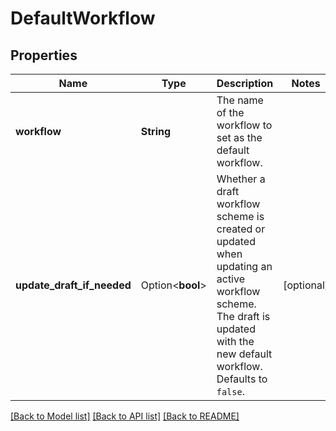 # DefaultWorkflow

## Properties

Name | Type | Description | Notes
------------ | ------------- | ------------- | -------------
**workflow** | **String** | The name of the workflow to set as the default workflow. | 
**update_draft_if_needed** | Option<**bool**> | Whether a draft workflow scheme is created or updated when updating an active workflow scheme. The draft is updated with the new default workflow. Defaults to `false`. | [optional]

[[Back to Model list]](../README.md#documentation-for-models) [[Back to API list]](../README.md#documentation-for-api-endpoints) [[Back to README]](../README.md)



